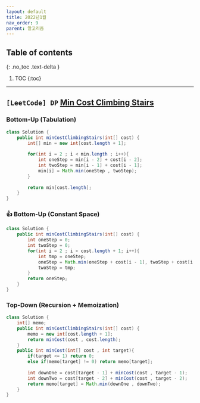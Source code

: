 ```yaml
---
layout: default
title: 2022년1월
nav_order: 9
parent: 알고리즘
---
```

## Table of contents
{: .no_toc .text-delta }

1. TOC
{:toc}

---

## **`[LeetCode] DP` [Min Cost Climbing Stairs](https://leetcode.com/problems/min-cost-climbing-stairs/)**

### Bottom-Up (Tabulation)

```java
class Solution {
    public int minCostClimbingStairs(int[] cost) {
        int[] min = new int[cost.length + 1];
        
        for(int i = 2 ; i < min.length ; i++){
            int oneStep = min[i - 2] + cost[i - 2];
            int twoStep = min[i - 1] + cost[i - 1];
            min[i] = Math.min(oneStep , twoStep);
        }
        
        return min[cost.length];
    }
}
```

### 👍 Bottom-Up (Constant Space)

```java
class Solution {
    public int minCostClimbingStairs(int[] cost) {
        int oneStep = 0;
        int twoStep = 0;
        for(int i = 2 ; i < cost.length + 1; i++){
            int tmp = oneStep;
            oneStep = Math.min(oneStep + cost[i - 1], twoStep + cost[i - 2]);
            twoStep = tmp;            
        }
        return oneStep;
    }
}
```

### Top-Down (Recursion + Memoization)

```java
class Solution {
    int[] memo;
    public int minCostClimbingStairs(int[] cost) {
        memo = new int[cost.length + 1];
        return minCost(cost , cost.length);
    }
    public int minCost(int[] cost , int target){
        if(target <= 1) return 0;
        else if(memo[target] != 0) return memo[target];
        
        int downOne = cost[target - 1] + minCost(cost , target - 1);
        int downTwo = cost[target - 2] + minCost(cost , target - 2);
        return memo[target] = Math.min(downOne , downTwo);
    }
}
```